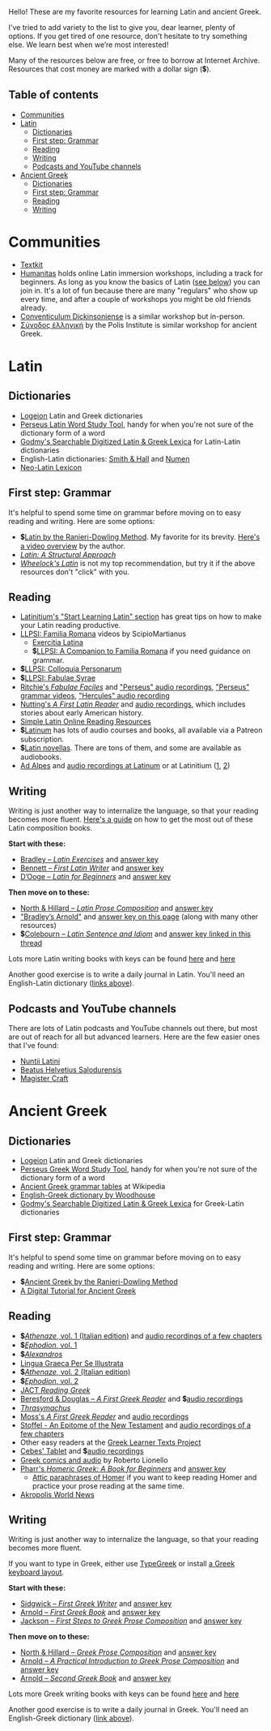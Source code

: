 Hello! These are my favorite resources for learning Latin and ancient Greek.

I've tried to add variety to the list to give you, dear learner, plenty of options. If you get tired of one resource, don't hesitate to try something else. We learn best when we’re most interested!

Many of the resources below are free, or free to borrow at Internet Archive. Resources that cost money are marked with a dollar sign (💲).

## Table of contents
- [Communities](#communities)
- [Latin](#latin)
  - [Dictionaries](#dictionaries)
  - [First step: Grammar](#first-step-grammar)
  - [Reading](#reading)
  - [Writing](#writing)
  - [Podcasts and YouTube channels](#podcasts-and-youtube-channels)
- [Ancient Greek](#ancient-greek)
  - [Dictionaries](#dictionaries-1)
  - [First step: Grammar](#first-step-grammar-1)
  - [Reading](#reading-1)
  - [Writing](#writing-1)

# Communities

- [Textkit](https://www.textkit.com/greek-latin-forum/)
- [Humanitas](https://www.conventiculum.com/2023-english) holds online Latin immersion workshops, including a track for beginners. As long as you know the basics of Latin ([see below](#first-step-grammar)) you can join in. It's a lot of fun because there are many "regulars" who show up every time, and after a couple of workshops you might be old friends already.
- [Conventiculum Dickinsoniense](https://blogs.dickinson.edu/dcc/2022/11/09/conventiculum-dickinsoniense-2023/) is a similar workshop but in-person.
- [Σύνοδος ἑλληνική](https://www.polisjerusalem.org/program/2022-synodos-hellenikos-%E1%BC%91%CE%BB%CE%BB%CE%B7%CE%BD%CE%B9%CE%BA%E1%BD%B8%CF%82-%CF%83%CF%8D%CE%BD%CE%BF%CE%B4%CE%BF%CF%82) by the Polis Institute is similar workshop for ancient Greek.

# Latin

## Dictionaries

- [Logeion](https://logeion.uchicago.edu) Latin and Greek dictionaries
- [Perseus Latin Word Study Tool](https://www.perseus.tufts.edu/hopper/morph?la=latin), handy for when you're not sure of the dictionary form of a word
- [Godmy's Searchable Digitized Latin & Greek Lexica](http://lexica.linguax.com/) for Latin-Latin dictionaries
- English-Latin dictionaries: [Smith & Hall](https://latinitium.com/latin-dictionaries/) and [Numen](https://latinlexicon.org/search_english.php)
- [Neo-Latin Lexicon](https://neolatinlexicon.org/adumbratio-old/)

## First step: Grammar

It's helpful to spend some time on grammar before moving on to easy reading and writing. Here are some options:

- 💲[Latin by the Ranieri-Dowling Method](https://luke-ranieri.myshopify.com/products/latin-by-the-ranieri-dowling-method-latin-summary-of-forms-of-nouns-verbs-adjectives-pronouns-audio-grammar-tables). My favorite for its brevity. [Here's a video overview](https://www.youtube.com/watch?v=_yflqUWKVVc) by the author.
- [*Latin: A Structural Approach*](https://archive.org/details/latinstructurala00swee)
- [*Wheelock's Latin*](https://archive.org/details/wheelockslatin0000whee) is not my top recommendation, but try it if the above resources don't "click" with you.

## Reading

- [Latinitium's "Start Learning Latin" section](https://latinitium.com/#startlearninglatin) has great tips on how to make your Latin reading productive.
- [LLPSI: Familia Romana](https://www.youtube.com/playlist?list=PLU1WuLg45SiyrXahjvFahDuA060P487pV) videos by ScipioMartianus
  - [Exercitia Latina](https://exercitia-latina.surge.sh/chapters)
  - 💲[LLPSI: A Companion to Familia Romana](https://hackettpublishing.com/lingua-latina-per-se-illustrata-series/lingua-latina-a-companion-to-familia-romana-second-edition) if you need guidance on grammar.
- 💲[LLPSI: Colloquia Personarum](https://hackettpublishing.com/lingua-latina-per-se-illustrata-series/lingua-latina-colloquia-personarum-second-edition-with-full-color-illustrations)
- 💲[LLPSI: Fabulae Syrae](https://hackettpublishing.com/lingua-latina-per-se-illustrata-series/lingua-latina-fabulae-syrae)
- [Ritchie's *Fabulae Faciles*](https://geoffreysteadman.com/ritchies-fabulae-faciles/) and ["Perseus" audio recordings](http://indwellinglanguage.com/latin-media/latin-audio/perseus), ["Perseus" grammar videos](https://www.youtube.com/playlist?list=PLEC2sC2cPY4B7JSQfTPJKZU4XuoVm-Q7T), ["Hercules" audio recording](https://www.youtube.com/watch?v=cTvjDtJP_wU)
- [Nutting's *A First Latin Reader*](https://www.google.com/books/edition/A_First_Latin_Reader/ZLgKAwAAQBAJ) and [audio recordings](http://indwellinglanguage.com/latin-media/latin-audio/a-first-latin-reader), which includes stories about early American history.
- [Simple Latin Online Reading Resources](http://johnpiazza.net/latin/online-reading/)
- 💲[Latinum](https://www.latinum.org.uk/beginner) has lots of audio courses and books, all available via a Patreon subscription.
- 💲[Latin novellas](https://docs.google.com/document/d/1bF8hZuxTDtgNMSSdonEX112JJaVYqoPH7w27Oju9ETs). There are tons of them, and some are available as audiobooks.
- [Ad Alpes](https://archive.org/details/AdAlpes) and [audio recordings at Latinum](https://www.patreon.com/posts/38375506) or at Latinitium ([1](https://store.latinitium.com/products/ad-alpes-a-tale-of-roman-life-vol-1-chapters-1-12-audiobook), [2](https://store.latinitium.com/products/ad-alpes-a-tale-of-roman-life-vol-2-chapters-13-26-audiobook))

## Writing

Writing is just another way to internalize the language, so that your reading becomes more fluent. [Here's a guide](https://latinitium.com/latin-prose-composition-books-and-method/) on how to get the most out of these Latin composition books.

**Start with these:**

- [Bradley – *Latin Exercises*](https://www.google.com/books/edition/_/84sCAAAAQAAJ) and [answer key](https://www.google.com/books/edition/_/FYwCAAAAQAAJ)
- [Bennett – *First Latin Writer*](https://www.google.com/books/edition/_/QZICAAAAQAAJ) and [answer key](https://www.google.com/books/edition/_/N5ECAAAAQAAJ)
- [D’Ooge – *Latin for Beginners*](https://www.google.com/books/edition/_/2uFEAAAAIAAJ) and [answer key](https://archive.org/details/bld-latin-for-beginners-key-rl)

**Then move on to these:**

- [North & Hillard – *Latin Prose Composition*](https://archive.org/details/north-m.-hilladr-a.-latin-prose-composition-1913) and [answer key](https://archive.org/details/LatinProseCompNorthHillardKEY)
- ["Bradley’s Arnold"](https://archive.org/details/practicalintrod00arnouoft) and [answer key on this page](http://hiberna-cr.wikidot.com/downloads) (along with many other resources)
- 💲[Colebourn – *Latin Sentence and Idiom*](https://www.amazon.com/Latin-Sentence-Idiom-Composition-Language/dp/0862922658) and [answer key linked in this thread](https://www.textkit.com/greek-latin-forum/viewtopic.php?f=3&t=64677)

Lots more Latin writing books with keys can be found [here](https://www.textkit.com/greek-latin-forum/viewtopic.php?f=6&p=213636) and [here](https://www.edonnelly.com/google.html#4)

Another good exercise is to write a daily journal in Latin. You'll need an English-Latin dictionary ([links above](#dictionaries)).

## Podcasts and YouTube channels

There are lots of Latin podcasts and YouTube channels out there, but most are out of reach for all but advanced learners. Here are the few easier ones that I've found:

- [Nuntii Latini](https://nuntiilatini.com/)
- [Beatus Helvetius Salodurensis](https://www.youtube.com/@beatushelvetiussalodurensi3658/videos)
- [Magister Craft](https://www.youtube.com/@MagisterCraft/videos)

# Ancient Greek

## Dictionaries

- [Logeion](https://logeion.uchicago.edu) Latin and Greek dictionaries
- [Perseus Greek Word Study Tool](https://www.perseus.tufts.edu/hopper/morph?la=greek), handy for when you're not sure of the dictionary form of a word
- [Ancient Greek grammar tables](https://en.m.wiktionary.org/wiki/Appendix:Ancient_Greek_grammar_tables) at Wikipedia
- [English-Greek dictionary by Woodhouse](https://artflsrv03.uchicago.edu/efts/woodhouse/woodhouse_search.html)
- [Godmy's Searchable Digitized Latin & Greek Lexica](http://lexica.linguax.com/) for Greek-Latin dictionaries

## First step: Grammar

It's helpful to spend some time on grammar before moving on to easy reading and writing. Here are some options:

- 💲[Ancient Greek by the Ranieri-Dowling Method](https://luke-ranieri.myshopify.com/products/ancient-greek-by-the-ranieri-dowling-method-latin-summary-of-forms-of-nouns-verbs-adjectives-pronouns-audio-grammar-tables)
- [A Digital Tutorial for Ancient Greek](https://daedalus.umkc.edu/FirstGreekBook/index.html)

## Reading

- 💲[*Athenaze*, vol. 1 (Italian edition)](https://www.amazon.it/dp/8895611497) and [audio recordings of a few chapters](https://www.youtube.com/playlist?list=PLU1WuLg45SixrxviQiHOlkdkT-XPvyrgv)
- 💲[*Ephodion*, vol. 1](https://www.amazon.it/dp/8895611128)
- 💲[*Alexandros*](https://www.amazon.com/dp/8493579874)
- [Lingua Graeca Per Se Illustrata](https://seumasjeltzz.github.io/LinguaeGraecaePerSeIllustrata/)
- 💲[*Athenaze*, vol. 2 (Italian edition)](https://www.amazon.it/dp/8895611500)
- 💲[*Ephodion*, vol. 2](https://www.amazon.it/dp/8895611209)
- [JACT *Reading Greek*](https://archive.org/details/readinggreektext0000unse)
- [Beresford & Douglas – *A First  Greek  Reader*](https://archive.org/details/BERESFORDDOUGLAS-AFirstGreekReader) and 💲[audio recordings](https://ancientgreek.eu/edu/first-greek-reader.html)
- [*Thrasymachus*](https://archive.org/details/Thrasymachus_A_New_Greek_Course)
- [Moss's *A First Greek Reader*](https://www.google.com/books/edition/_/-A4BAAAAYAAJ) and [audio recordings](https://www.latinperdiem.com/a-first-greek-reader-charles-melville-moss-audio-files/)
- [Stoffel - An Epitome of the New Testament](https://archive.org/details/epitometeskaines01stof) and [audio recordings of a few chapters](https://www.youtube.com/playlist?list=PLUqyJQtzjxMCB3x8jGvgGO3KTB_kTXqTD)
- Other easy readers at the [Greek Learner Texts Project](https://greek-learner-texts.org/texts/#19th20th-century-easy-greek-readers)
- [Cebes' Tablet](https://geoffreysteadman.com/cebes-tablet/) and 💲[audio recordings](https://ancientgreek.eu/audiobooks/cebes.html)
- [Greek comics and audio](https://archive.org/details/@bedwere?and[]=subject%3A%22Ancient+Greek%22) by Roberto Lionello
- [Pharr's *Homeric Greek: A Book for Beginners*](https://archive.org/details/PharrBeginningHomericGreek1920) and [answer key](https://archive.org/details/pharr-answer-key)
  - [Attic paraphrases of Homer](https://ryanfb.xyz/etc/2019/02/25/resources_for_reading_homeric_greek.html#paraphrases) if you want to keep reading Homer and practice your prose reading at the same time.
- [Akropolis World News](http://www.akwn.net/)

## Writing

Writing is just another way to internalize the language, so that your reading becomes more fluent.

If you want to type in Greek, either use [TypeGreek](https://www.typegreek.com/) or install [a Greek keyboard layout](https://help.keyman.com/keyboard/galaxie_greek_mnemonic/3.2.2/galaxie_greek_mnemonic).

**Start with these:**

- [Sidgwick – *First Greek Writer*](https://www.google.com/books/edition/_/YI0CAAAAQAAJ) and [answer key](https://www.google.com/books/edition/_/Zo0CAAAAQAAJ)
- [Arnold – *First Greek Book*](https://www.google.com/books/edition/_/Ok0EAAAAQAAJ) and [answer key](https://www.google.com/books/edition/_/OU0EAAAAQAAJ)
- [Jackson – *First Steps to Greek Prose Composition*](https://www.google.com/books/edition/_/JpMCAAAAQAAJ) and [answer key](https://www.google.com/books/edition/_/KJMCAAAAQAAJ)

**Then move on to these:**

- [North & Hillard – *Greek Prose Composition*](https://archive.org/details/greekprosecompos0000nort) and [answer key](https://archive.org/details/rl-nh-greek-prose-composition-key)
- [Arnold – *A Practical Introduction to Greek Prose Composition*](https://www.google.com/books/edition/_/3ygSAAAAIAAJ) and [answer key](https://www.google.com/books/edition/_/XYgCAAAAQAAJ)
- [Arnold – *Second Greek Book*](https://www.google.com/books/edition/_/EIsCAAAAQAAJ) and [answer key](https://www.google.com/books/edition/_/EYsCAAAAQAAJ)

Lots more Greek writing books with keys can be found [here](https://www.textkit.com/greek-latin-forum/viewtopic.php?f=6&p=213636) and [here](https://www.edonnelly.com/google.html#11)

Another good exercise is to write a daily journal in Greek. You'll need an English-Greek dictionary ([link above](#dictionaries-1)).

